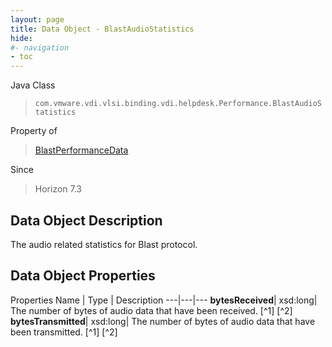 ```yaml
---
layout: page
title: Data Object - BlastAudioStatistics
hide:
#- navigation
- toc
---
```






Java Class
> `com.vmware.vdi.vlsi.binding.vdi.helpdesk.Performance.BlastAudioStatistics`

Property of
> [BlastPerformanceData](vdi.helpdesk.Performance.BlastPerformanceData.md#field_detail)

Since
> Horizon 7.3


## Data Object Description

The audio related statistics for Blast protocol.

## Data Object Properties
Properties
Name |  Type |  Description
---|---|---
**bytesReceived**|  xsd:long|  The number of bytes of audio data that have been received. [^1] [^2]
**bytesTransmitted**|  xsd:long|  The number of bytes of audio data that have been transmitted. [^1] [^2]
 


 
